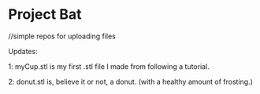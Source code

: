 # Project Bat
//simple repos for uploading files


Updates:
   
   1: myCup.stl is my first .stl file I made from following a tutorial.

   2: donut.stl is, believe it or not, a donut. (with a healthy amount of frosting.)
